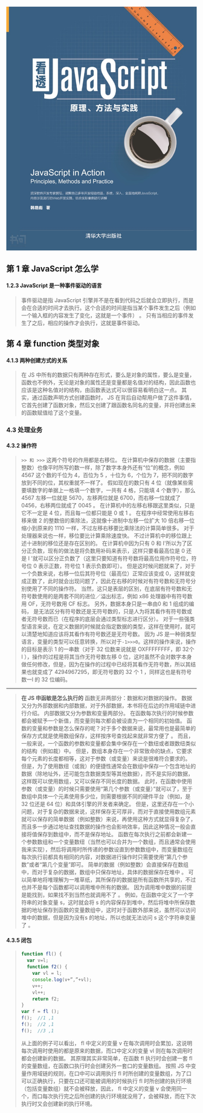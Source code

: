![《JavaScript编程全解》](.\images\《看透javascript%20原理、方法与实践》.jpg)

## 第 1 章 JavaScript 怎么学

#### 1.2.3 JavaScript 是一种事件驱动的语言
> 事件驱动是指 JavaScript 引擎并不是在看到代码之后就会立即执行，而是会在合适的时间才去执行。这个合适的时间是指当某个事件发生之后（例如一个输入框的内容发生了变化，这就是一个事件） 。 只有当相应的事件发生了之后，相应的操作才会执行，这就是事件驱动。

## 第 4 章 function 类型对象
#### 4.1.3 两种创建方式的关系
> 在 JS 中所有的数据只有两种存在形式，要么是对象的属性，要么是变量，函数也不例外，无论是对象的属性还是变量都是名值对的结构，因此函数也应该是这种名值对的结构，由函数表达式可以很容易看明白这一点。 
> 其实，通过函数声明方式创建函数时， JS 在背后自动帮用户做了这件事情，它首先创建了函数对象，然后又创建了跟函数名同名的变量，并将创建出来的函数赋值给了这个变量。 

### 4.3 处理业务
#### 4.3.2 操作符
> `>> 和 >>>`
> 这两个符号的作用都是右移位。 
> 在计算机中保存的数据（主要指整数）也像平时所写的数一样，除了数字本身外还有“位”的概念，例如4567 这个数的千位为 4，百位为 5 ，十位为 6，个位为 7，把不同的数字放到不同的位，其权重就不一样了。 
> 假如现在的数只有 4 位（就像某些需要填数字的单据上一格填一个数字，一共有 4 格，只能填 4 个数字），那么 4567 左移一位就是 5670，左移两位就是 6700，而右移一位就成了 0456，右移两位就成了 0045 。 
> 在计算机中的左移右移跟这里类似，只是它不一定是 4 位，而且每一位都只能是 0 或 1 。 
> 在程序中经常使用左移右移来做 2 的整数倍的乘除法，这就像十进制中左移一位扩大 10 倍右移一位缩小到原来的 1110 一样，不过左移右移要比乘除法的计算简单很多。 对于处理器来说也一样，移位要比计算乘除速度快。
> 不过计算机中的移位跟上述十进制的移位还是存在区别的。 
> 在计算机中因为只有 0 和 I'所以为了区分正负数，现有的做法是将负数用补码来表示，这样只要看最高位是 0 还是 I '就可以区分正负数了（这里只要知道有符号数将最高位用作符号位，符号位 0 表示正数，符号位 1 表示负数即可）。 但是这时候问题就来了，对于一个负数来说，右移一位后其符号位（最高位）正常应该变成 0，这样就变成正数了，此时就会出现问题了，因此在右移的时候对有符号数和无符号分别使用了不同的操作符。
> 当然，这只是表层的区别，在底层有符号数和无符号数使用的是两套不同的进位／溢出标志，例如 x86 处理器中有符号数用 OF，无符号数用 CF 标志。
>  另外，数据本身只是一串由0 和 1 组成的编码， 是无法区分有符号数还是无符号数的，只是人为将其看作有符号数或者无符号数而已（在程序的底层会通过类型标志进行区分）。 
> 对于一些强类型语言来说，在定义数据的时候就会指定数据的类型，这样在使用时，就可以清楚地知道应该将其看作有符号数还是无符号数。 
> 因为 JS 是一种弱类型语言，变量的类型可以任意转换，所以对于`-1>>>0`。这样的操作来说，操作的目标是表示 1 的一串数（对于 32 位数来说就是 OXFFFFFFFF，即 32个 I ），操作的过程是将其当作无符号数左移 0 位，这时虽然不会对数字本身做任何修改，但是，因为在操作的过程中已经将其看作无符号数，所以其结果也就变成了 4294967295，即无符号数的 32 个 1 ，同样这也是有符号数一l 的 32 位编码。

---

> **在 JS 申函敏是怎么执行的**
> 函数无非两部分：数据和对数据的操作。 数据又分为外部数据和内部数据，对于外部数据，本书将在后边的作用域链中进行介绍。 内部数据又分为参数和变量两部分。 在函数每次执行的时候参数都会被赋予一个新值，而变量则每次都会被设直为一个相同的初始值。
> 函数的变量和参数是怎么保存的呢？对于多个数据来说，最常用也是最简单的保存方式就是使用数组保存，这样按序号查找起来就非常方便了 。 
> 而且，一般来说，一个函数的参数和变量都会集中保存在一个数纽或者跟数纽类似的结构（例如裁）中。 但是，数组本身存在一个非常致命的缺点，它要求每个元素的长度都相等，这对于参数（或变量）来说是很难符合要求的。 
> 但是，为了使用数纽（或我）的便捷性通常会在数组中保存一个包含地址的数据（除地址外，还可能包含数据类型等其他数据），而不是实际的数据，这样既可以使用数组，又可以保存不同长度的数据。 
> 此时，在函数中使用参数（或变量）的时候只需要使用“第几个参数（或变量）”就可以了，至于数组中具体一个元素使用多少位，则需要根据不同的硬件平台（例如，是 32 位还是 64 位）和具体引擎的开发者来确定。 
> 但是，这里还存在一个小问题，对于复杂的数据来说，这样保存无可厚非，而对于直接使用数组元素就可以保存的简单数据（例如整数）来说，再使用这种方式就显得复杂了，而且多一步通过地址查找数据的操作也会影响效率，因此这种情况一般会直接将值保存到数组中，而不是保存地址。
> 函数在每次执行之前都会新建一个参数数组和一个变量数纽（当然也可以合并为一个数组，而且通常会使用我来实现），然后将调用时所传递的参数设直到参数数组中，而变量数组在每次执行前都具有相同的内容，对数据进行操作时只需要使用“第几个参数”或者“第几个变量”即可。
> 简单的数据（例如整数）会直接保存在数组中，而对于复杂的数据，数组中只保存地址，具体的数据保存在堆中 。 
> 可以简单地将堆理解为一堆草纸，其所保存的数据是所有函数所共享的，不过也并不是每个函数都可以调用堆中所有的数据。 因为调用堆中数据的前提是能找到，如果找不到当然也就调用不了 。 
> 例如，在函数中定义了一个字符串的对象变量 s，这时就会将 s 的内容保存到堆中，然后将堆中所保存数据的地址保存到函数的变量数组中，这时对于函数外部来说，虽然可以访问堆中的数据，但是因为没有s 的地址，所以也就无法访问 s 这个字符串变量了 。

#### 4.3.5 闭包
> ```js
> function fl() {
>   var v=l;
>   function f2() {
>     var vl = l;
>     console.log(v+”,”+vl);
>     v++;
>     vl++;
>     return f2;
> }
> var f = fl ();
> f();  //1 ,1
> f();  //2 ,1
> f();  //3 ,1
> ```
> 从上面的例子可以看出， fl 中定义的变量 v 在每次调用时会累加，这说明每次调用时使用的都是原来的数据，而口中定义的变量 vl 则在每次调用时都会创建新的数据。
> 其原理其实非常简单，在函数 fl 执行时会创建一套 fl 的变量数组，在函数口执行时会创建另外一套口的变量数组。 按照 JS 中变量作用域链的规则，在口中可以调用执行 fl 时所创建的变量数组，为了口可以正确执行，只要在口还可能被调用的时候执行 fl 时所创建的执行环境（包括变量数组）就不会被释放，因此， fl 中定义的变量 v 会使用同一个，而口每次执行完之后所创建的执行环境就没用了，会被释放，而在下次执行时又会创建新的执行环境。